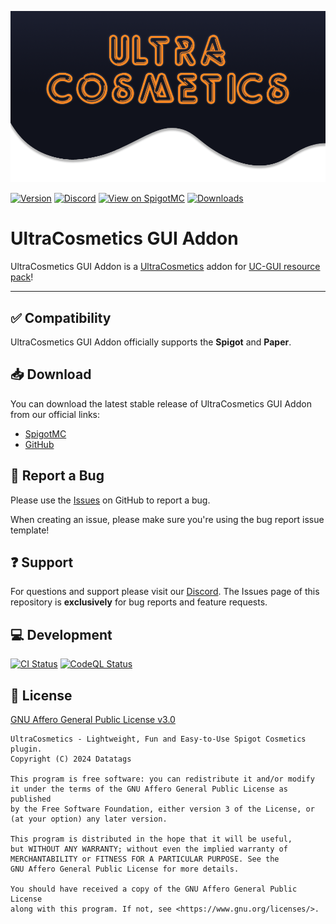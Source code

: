<!-- markdownlint-disable-next-line -->
![Logo](.github/ASSETS/logo.png)

[![Version](https://img.shields.io/spiget/version/117279?label=version)][spigotmc-link]
[![Discord](https://img.shields.io/discord/185055040036143104?color=404eed&label=Discord&logo=discord&logoColor=ffffff)][discord-invite]
[![View on SpigotMC](https://img.shields.io/badge/view%20on-SpigotMC-orange.svg)][spigotmc-link]
[![Downloads](https://img.shields.io/spiget/downloads/117279?color=blue)][spigotmc-link]

# UltraCosmetics GUI Addon

UltraCosmetics GUI Addon is a [UltraCosmetics](https://github.com/datatags/UltraCosmetics) addon for [UC-GUI resource pack](https://github.com/dennishzg/uc-gui)!

---

## ✅ Compatibility

UltraCosmetics GUI Addon officially supports the **Spigot** and **Paper**.

## 📥 Download

You can download the latest stable release of UltraCosmetics GUI Addon from our official links:

- [SpigotMC][spigotmc-link]
- [GitHub][github-releases-link]

## 🐛 Report a Bug

Please use the [Issues](https://github.com/UltraCosmetics/UltraCosmetics-gui-addon/issues) on GitHub to report a bug.

When creating an issue, please make sure you're using the bug report issue template!

## ❓ Support

For questions and support please visit our [Discord][discord-invite].
The Issues page of this repository is **exclusively** for bug reports and feature requests.

## 💻 Development

[![CI Status](https://github.com/UltraCosmetics/UltraCosmetics-gui-addon/actions/workflows/gradle.yml/badge.svg)](https://github.com/UltraCosmetics/UltraCosmetics/actions/workflows/gradle.yml)
[![CodeQL Status](https://github.com/UltraCosmetics/UltraCosmetics-gui-addon/actions/workflows/codeql.yml/badge.svg)](https://github.com/UltraCosmetics/UltraCosmetics/actions/workflows/codeql.yml)

## 📄 License

[GNU Affero General Public License v3.0](./LICENSE)

```text
UltraCosmetics - Lightweight, Fun and Easy-to-Use Spigot Cosmetics plugin.
Copyright (C) 2024 Datatags

This program is free software: you can redistribute it and/or modify
it under the terms of the GNU Affero General Public License as published
by the Free Software Foundation, either version 3 of the License, or
(at your option) any later version.

This program is distributed in the hope that it will be useful,
but WITHOUT ANY WARRANTY; without even the implied warranty of
MERCHANTABILITY or FITNESS FOR A PARTICULAR PURPOSE. See the
GNU Affero General Public License for more details.

You should have received a copy of the GNU Affero General Public License
along with this program. If not, see <https://www.gnu.org/licenses/>.
```

[discord-invite]: https://discord.gg/PgSXZT37JV
[spigotmc-link]: https://www.spigotmc.org/resources/117279
[github-releases-link]: https://github.com/UltraCosmetics/UltraCosmetics-gui-addon/releases
